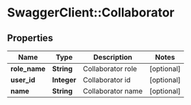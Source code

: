 # SwaggerClient::Collaborator

## Properties
Name | Type | Description | Notes
------------ | ------------- | ------------- | -------------
**role_name** | **String** | Collaborator role | [optional] 
**user_id** | **Integer** | Collaborator id | [optional] 
**name** | **String** | Collaborator name | [optional] 


